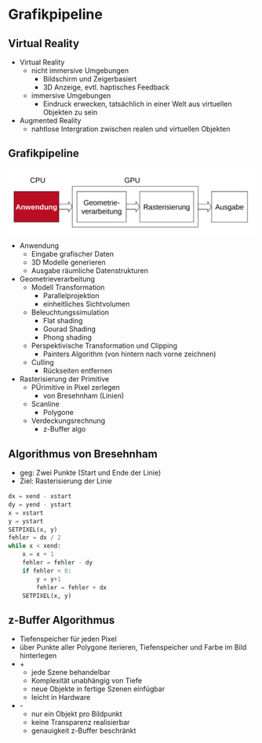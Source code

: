 # Grafikpipeline

## Virtual Reality
- Virtual Reality
  - nicht immersive Umgebungen
    - Bildschirm und Zeigerbasiert
    - 3D Anzeige, evtl. haptisches Feedback
  - immersive Umgebungen
    - Eindruck erwecken, tatsächlich in einer Welt aus virtuellen Objekten zu sein
- Augmented Reality
  - nahtlose Intergration zwischen realen und virtuellen Objekten

## Grafikpipeline
![Grafikpipeline](../Bilder_06_Grafikpipeline/Auswahl_010.png) 
- Anwendung
  - Eingabe grafischer Daten
  - 3D Modelle generieren
  - Ausgabe räumliche Datenstrukturen
- Geometrieverarbeitung
  - Modell Transformation
    - Parallelprojektion
    - einheitliches Sichtvolumen
  - Beleuchtungssimulation
    - Flat shading
    - Gourad Shading
    - Phong shading
  - Perspektivische Transformation und Clipping
    - Painters Algorithm (von hintern nach vorne zeichnen)
  - Culling
    - Rückseiten entfernen
- Rasterisierung der Primitive
  - PÜrimitive in Pixel zerlegen
    - von Bresehnham (Linien)
  - Scanline
    - Polygone
  - Verdeckungsrechnung
    - z-Buffer algo


## Algorithmus von Bresehnham
- geg: Zwei Punkte (Start und Ende der Linie)
- Ziel: Rasterisierung der Linie
```python
dx = xend - xstart
dy = yend - ystart
x = xstart
y = ystart
SETPIXEL(x, y)
fehler = dx / 2
while x < xend:
    x = x + 1
    fehler = fehler - dy
    if fehler < 0:
        y = y+1
        fehler = fehler + dx
    SETPIXEL(x, y)
```

## z-Buffer Algorithmus
- Tiefenspeicher für jeden Pixel
- über Punkte aller Polygone iterieren, Tiefenspeicher und Farbe im Bild hinterlegen
- \+
  - jede Szene behandelbar
  - Komplexität unabhängig von Tiefe
  - neue Objekte in fertige Szenen einfügbar
  - leicht in Hardware
- \-
  - nur ein Objekt pro Bildpunkt
  - keine Transparenz realisierbar
  - genauigkeit z-Buffer beschränkt

